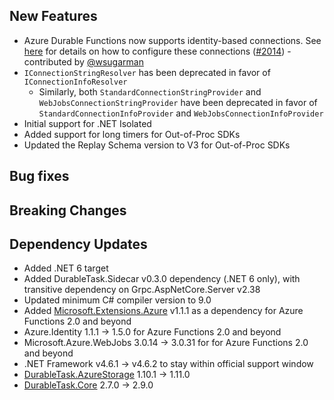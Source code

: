 ## New Features
- Azure Durable Functions now supports identity-based connections. See [here](https://docs.microsoft.com/azure/azure-functions/functions-reference?tabs=blob#connecting-to-host-storage-with-an-identity-preview) for details on how to configure these connections ([#2014](https://github.com/Azure/azure-functions-durable-extension/pull/2014)) - contributed by [@wsugarman](https://github.com/wsugarman)
- `IConnectionStringResolver` has been deprecated in favor of `IConnectionInfoResolver`
  - Similarly, both `StandardConnectionStringProvider` and `WebJobsConnectionStringProvider` have been deprecated in favor of `StandardConnectionInfoProvider` and `WebJobsConnectionInfoProvider`
- Initial support for .NET Isolated
- Added support for long timers for Out-of-Proc SDKs
- Updated the Replay Schema version to V3 for Out-of-Proc SDKs

## Bug fixes

## Breaking Changes

## Dependency Updates

- Added .NET 6 target
- Added DurableTask.Sidecar v0.3.0 dependency (.NET 6 only), with transitive dependency on Grpc.AspNetCore.Server v2.38
- Updated minimum C# compiler version to 9.0
- Added [Microsoft.Extensions.Azure](https://www.nuget.org/packages/Microsoft.Extensions.Azure/1.1.1) v1.1.1 as a dependency for Azure Functions 2.0 and beyond
- Azure.Identity 1.1.1 -> 1.5.0 for Azure Functions 2.0 and beyond
- Microsoft.Azure.WebJobs 3.0.14 -> 3.0.31 for for Azure Functions 2.0 and beyond
- .NET Framework v4.6.1 -> v4.6.2 to stay within official support window
- [DurableTask.AzureStorage](https://www.nuget.org/packages/Microsoft.Azure.DurableTask.AzureStorage/) 1.10.1 -> 1.11.0
- [DurableTask.Core](https://www.nuget.org/packages/Microsoft.Azure.DurableTask.Core/) 2.7.0 -> 2.9.0
